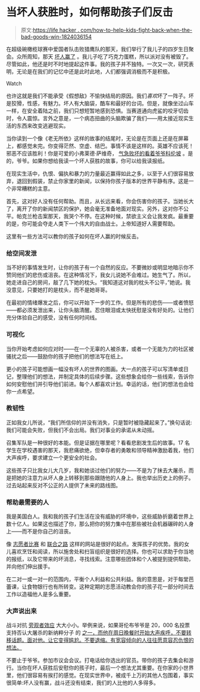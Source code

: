 # 当坏人获胜时，如何帮助孩子们反击

> 原文:[https://life hacker . com/how-to-help-kids-fight-back-when-the-bad-goods-win-1824036154](https://lifehacker.com/how-to-help-kids-fight-back-when-the-bad-guys-win-1824036154)

在超级碗橄榄球赛中爱国者队击败猎鹰队的那天，我们举行了我儿子的四岁生日聚会。众所周知，那天 [坏人赢了](https://deadspin.com/tom-brady-seals-status-as-greatest-player-ever-as-natio-1792027725) 。我儿子吃了巧克力蛋糕，所以派对没有被毁了。尽管如此，他还是时不时地提起这件事。我的孩子并不独特。一次又一次，研究表明，无论是在我们的记忆中还是此时此地，人们都强调消极而不是积极。

Watch

也许这就是我们不能承受《假想敌》不愉快结局的原因。我们*喜欢*坏了一阵子。坏是狡猾，性感，有魅力。坏人有大脑袋，酷车和最好的台词。但是，就像坐过山车一样，在安全着陆之前，我们只想短暂地感到恐惧。当赛道通向虎鲨的咬牙切齿时，令人震惊。言外之意是，一个病态扭曲的头脑欺骗了我们——用太接近现实生活的东西来改变逃避现实。

当你读到一个像《老无所依》这样的故事的结尾时，无论是在页面上还是在屏幕上，都感觉未完。你变得茫然、空虚、结巴。事情不该是这样的。英雄不应该死！邪恶不应该胜利！你是可爱的小弗莱德·萨维奇， [气急败坏的看着爷爷科伦坡](https://www.youtube.com/watch?v=BdzhZMetOts) 。是的，爷爷。如果你想给我读一个坏人获胜的故事，你可以给我读报纸。

在现实生活中，仇恨、偏执和暴力的力量最近赢得如此之多，以至于人们很容易放弃，退回到假装，禁止你家里的新闻，以保持你孩子版本的世界平静有序。这是一个非常糟糕的主意。

首先，这对好人没有任何帮助。而且，从长远来看，你会伤害你的孩子。当她长大了，离开了你的新闻禁区的保护，她会毫无准备地面对现实。另外，这对你不公平。帕克兰枪击案那天，我哭个不停。在这种时候，禁欲主义会让我发疯。最重要的是，你可能会夺走人类下一个伟大的自由战士。上帝知道好人需要帮助。

这里有一些方法可以教你的孩子如何在坏人赢的时候反击。

### **给空间发泄**

当不好的事情发生时，让你的孩子有一个自然的反应。不要微妙或明显地暗示你不赞同他们的悲伤或沮丧。在这种情况下，我女儿说她不会难过。她生气了。所以，她走进自己的房间，敲了几下她的枕头。“我知道这对我的枕头不公平，”她说。我没意见，只要她打的是枕头，而不是她哥哥。

在最初的情绪爆发之后，你可以开始下一步的工作。但是所有的悲伤——或者愤怒——都必须发泄出来，让你头脑清醒。忍住眼泪或太快抚慰是没有好处的。让他们充分体验自己的感受，没有任何时间线。

### **可视化**

当你开始考虑如何应对时——在一个无辜的人被杀害，或者一个无能为力的社区被骚扰之后——鼓励你的孩子把他们的想法写在纸上。

更小的孩子可能想画一幅没有坏人的世界的图画。大一点的孩子可以写清单或日记，整理他们的想法，并制定具体的后续步骤。这些想象会给你一些线索，告诉你如何安慰他们并引导他们前进。每个人都喜欢计划。幸运的话，他们的想法也会给你一点希望。

### **教韧性**

正如我女儿所说，“我们所信仰的并没有消失，只是暂时被隐藏起来了。”换句话说:我们可能会失败，但我们不会出局。我们对事业的承诺从未动摇。

召集军队是一种很好的本能。但是证据在哪里呢？看看悲剧发生后的故事。17 名学生在学校遇害的那天，我悲痛欲绝，但幸存者的勇敢和领导精神激励着我，他们大声疾呼，要求建立一个更安全的社会。

这些孩子只比我女儿大几岁，我和她谈过他们的努力——不是为了抹去大屠杀，而是把她的注意力从坏人身上转移到那些跟随他的人身上。我也举出历史上的例子。过去站起来反对不公正的人提供了未来的路线图。

### **帮助最需要的人**

我是美国白人。我和我的孩子们生活在没有威胁的环境中，这些威胁折磨着世界上数十亿人。如果这也描述了你，那么把你的努力集中在那些被社会机器碾碎的人身上——而不是你自己的沮丧。

像 [志愿者比赛](https://www.volunteermatch.org/) 和 [联合之路](https://www.unitedway.org/get-involved/volunteer) 这样的网站是很好的起点。发挥孩子的优势。我的女儿喜欢烹饪和阅读，所以施舍处和扫盲组织是很好的选择。你也可以求助于你当地的报纸，以及它带来的坏消息，寻找线索。注意哪些团体和个人被提到提供帮助，并向他们伸出援手。

在二对一或一对一的范围内，平衡个人利益和公共利益。我的意思是，对于每堂芭蕾课，让食物银行也有所转变。这种定期的志愿活动教会你的孩子花一部分时间去工作以造福他人是多么重要。

### **大声说出来**

战斗对抗 [旁观者效应](https://www.psychologytoday.com/us/basics/bystander-effect) 大大小小。举例来说，如果哥伦布爷爷是 20，000 名投票支持否认大屠杀的新纳粹分子 的 [之一，而他在周日晚餐时开始大声疾呼，不要转移话题。面对他。让它变得尴尬。不要退缩。有宽容倾向的人往往愿意容忍仇恨的想法。](https://www.cnbc.com/2018/03/21/neo-nazi-wins-republican-nomination-for-illinois-congressional-seat-.html)

不要止于爷爷。参加市议会会议。打电话给你选出的官员。带你的孩子去集会和游行。当你在坏人获胜后安慰你的孩子时，最后一个想法尤其重要。在你家的小世界里，他们很容易有挨打的感觉。在现实世界中，被成千上万的其他人包围着，事实很简单:坏人没有赢，战斗还没有结束，我们的人比他的人多得多。
